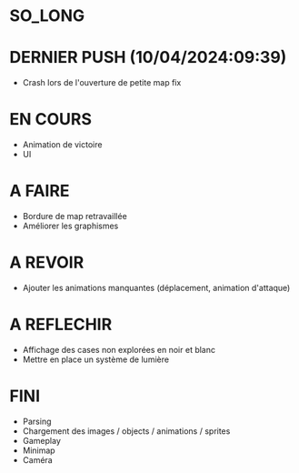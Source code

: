 # SO_LONG

# DERNIER PUSH (10/04/2024:09:39)
- Crash lors de l'ouverture de petite map fix

# EN COURS
- Animation de victoire
- UI

# A FAIRE
- Bordure de map retravaillée
- Améliorer les graphismes

# A REVOIR
- Ajouter les animations manquantes (déplacement, animation d'attaque)

# A REFLECHIR
- Affichage des cases non explorées en noir et blanc
- Mettre en place un système de lumière

# FINI
- Parsing
- Chargement des images / objects / animations / sprites
- Gameplay
- Minimap
- Caméra